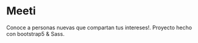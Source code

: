 # Meeti
Conoce a personas nuevas que compartan tus intereses!.
Proyecto hecho con bootstrap5 & Sass. 
